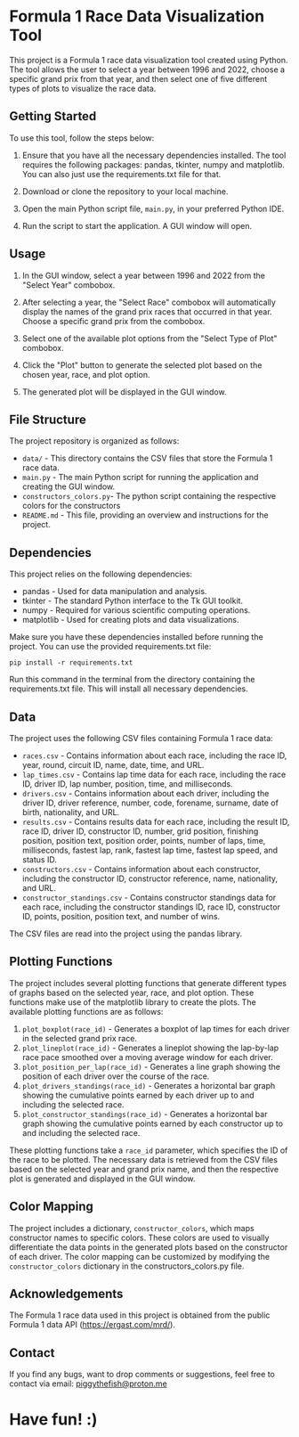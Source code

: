 # Formula 1 Race Data Visualization Tool

This project is a Formula 1 race data visualization tool created using Python. The tool allows the user to select a year between 1996 and 2022, choose a specific grand prix from that year, and then select one of five different types of plots to visualize the race data. 

## Getting Started

To use this tool, follow the steps below:

1. Ensure that you have all the necessary dependencies installed. The tool requires the following packages: pandas, tkinter, numpy and matplotlib. You can also just use the requirements.txt file for that.

2. Download or clone the repository to your local machine.

3. Open the main Python script file, `main.py`, in your preferred Python IDE.

4. Run the script to start the application. A GUI window will open.

## Usage

1. In the GUI window, select a year between 1996 and 2022 from the "Select Year" combobox.

2. After selecting a year, the "Select Race" combobox will automatically display the names of the grand prix races that occurred in that year. Choose a specific grand prix from the combobox.

3. Select one of the available plot options from the "Select Type of Plot" combobox.

4. Click the "Plot" button to generate the selected plot based on the chosen year, race, and plot option.

5. The generated plot will be displayed in the GUI window.

## File Structure

The project repository is organized as follows:

- `data/` - This directory contains the CSV files that store the Formula 1 race data.
- `main.py` - The main Python script for running the application and creating the GUI window.
- `constructors_colors.py`- The python script containing the respective colors for the constructors
- `README.md` - This file, providing an overview and instructions for the project.

## Dependencies

This project relies on the following dependencies:

- pandas - Used for data manipulation and analysis.
- tkinter - The standard Python interface to the Tk GUI toolkit.
- numpy - Required for various scientific computing operations.
- matplotlib - Used for creating plots and data visualizations.

Make sure you have these dependencies installed before running the project. You can use the provided requirements.txt file:

`pip install -r requirements.txt`

Run this command in the terminal from the directory containing the requirements.txt file. This will install all necessary dependencies.

## Data

The project uses the following CSV files containing Formula 1 race data:

- `races.csv` - Contains information about each race, including the race ID, year, round, circuit ID, name, date, time, and URL.
- `lap_times.csv` - Contains lap time data for each race, including the race ID, driver ID, lap number, position, time, and milliseconds.
- `drivers.csv` - Contains information about each driver, including the driver ID, driver reference, number, code, forename, surname, date of birth, nationality, and URL.
- `results.csv` - Contains results data for each race, including the result ID, race ID, driver ID, constructor ID, number, grid position, finishing position, position text, position order, points, number of laps, time, milliseconds, fastest lap, rank, fastest lap time, fastest lap speed, and status ID.
- `constructors.csv` - Contains information about each constructor, including the constructor ID, constructor reference, name, nationality, and URL.
- `constructor_standings.csv` - Contains constructor standings data for each race, including the constructor standings ID, race ID, constructor ID, points, position, position text, and number of wins.

The CSV files are read into the project using the pandas library.

## Plotting Functions

The project includes several plotting functions that generate different types of graphs based on the selected year, race, and plot option. These functions make use of the matplotlib library to create the plots. The available plotting functions are as follows:

1. `plot_boxplot(race_id)` - Generates a boxplot of lap times for each driver in the selected grand prix race.
2. `plot_lineplot(race_id)` - Generates a lineplot showing the lap-by-lap race pace smoothed over a moving average window for each driver.
3. `plot_position_per_lap(race_id)` - Generates a line graph showing the position of each driver over the course of the race.
4. `plot_drivers_standings(race_id)` - Generates a horizontal bar graph showing the cumulative points earned by each driver up to and including the selected race.
5. `plot_constructor_standings(race_id)` - Generates a horizontal bar graph showing the cumulative points earned by each constructor up to and including the selected race.

These plotting functions take a `race_id` parameter, which specifies the ID of the race to be plotted. The necessary data is retrieved from the CSV files based on the selected year and grand prix name, and then the respective plot is generated and displayed in the GUI window.

## Color Mapping

The project includes a dictionary, `constructor_colors`, which maps constructor names to specific colors. These colors are used to visually differentiate the data points in the generated plots based on the constructor of each driver. The color mapping can be customized by modifying the `constructor_colors` dictionary in the constructors_colors.py file.

## Acknowledgements

The Formula 1 race data used in this project is obtained from the public Formula 1 data API (https://ergast.com/mrd/).

## Contact

If you find any bugs, want to drop comments or suggestions, feel free to contact via email: piggythefish@proton.me 

# **Have fun! :)**